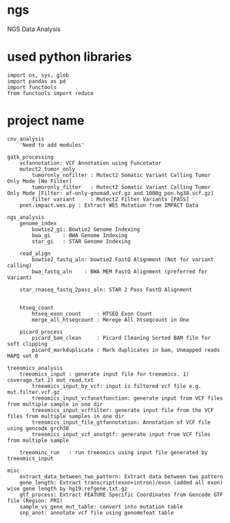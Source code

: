 # ngs
NGS Data Analysis

# used python libraries
    import os, sys, glob
    import pandas as pd
    import functools
    from functools import reduce


# project name
    cnv_analysis
        'Need to add modules'

    gatk_processing
        vcfannotation: VCF Annotation using Funcotator
        mutect2_tumor_only
            tumoronly_nofilter : Mutect2 Somatic Variant Calling Tumor Only Mode [No Filter]
            tumoronly_filter   : Mutect2 Somatic Variant Calling Tumor Only Mode [Filter: af-only-gnomad.vcf.gz and 1000g_pon.hg38.vcf.gz]
            filter variant     : Mutect2 Filter Variants [PASS]
        pnet.impact.wes.py : Extract WES Mutation from IMPACT Data

    ngs_analysis
        genome_index
            bowtie2_gi: Bowtie2 Genome Indexing
            bwa_gi    : BWA Genome Indexing
            star_gi   : STAR Genome Indexing 

        read_align
            bowtie2_fastq_aln: bowtie2 FastQ Alignment (Not for variant calling)
            bwa_fastq_aln    : BWA MEM FastQ Alignment (preferred for Variant)

        star_rnaseq_fastq_2pass_aln: STAR 2 Pass FastQ Alignment    


        htseq_count
            htseq_exon_count     : HTSEQ Exon Count
            merge_all_htseqcount : Merege All htseqcount in One

        picard_process
            picard_bam_clean     : Picard Cleaning Sorted BAM file for soft clipping
            picard_markduplicate : Mark duplicates in bam, Unmapped reads MAPQ set 0

    treeomics_analysis
        treeomics_input : generate input file for treeomics. 1) coverage.txt 2) mut_read.txt
            treeomics_input_by_vcf: input is filtered vcf file e.g. mut.filter.vcf.gz
            treeomics_input_vcfanotfunction: generate input from VCF files from multiple sample in one dir
            treeomics_input_vcffilter: generate input file from the VCF files from multiple samples in one dir
            treeomics_input_file_gtfannotation: Annotation of VCF file using gencode grch38
            treeomics_input_vcf_anotgtf: generate input from VCF files from multiple sample
            
        treeominc_run   : run treeomics using input file generated by treeomics_input
        
    misc
        extract_data_between_two_pattern: Extract data between two pattern
        gene_length: Extract transcript(exon+intron)/exon (added all exon) wise gene length by hg19.refgene.txt.gz
        gtf_process: Extract FEATURE Specific Coordinates from Gencode GTF file (Region: PRI)
        sample_vs_gene_mut_table: convert into mutation table
        snp_anot: annotate vcf file using genomefeat table
